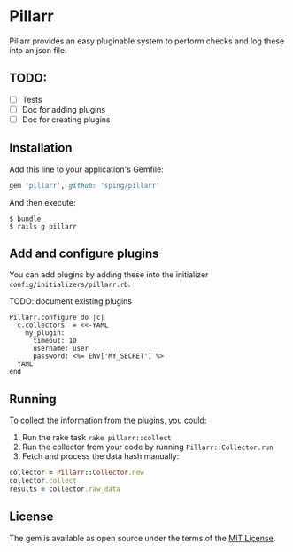 # Pillarr

Pillarr provides an easy pluginable system to perform checks and log these into an json file.

## TODO:

- [ ] Tests
- [ ] Doc for adding plugins
- [ ] Doc for creating plugins

## Installation

Add this line to your application's Gemfile:

```ruby
gem 'pillarr', github: 'sping/pillarr'
```

And then execute:

    $ bundle
    $ rails g pillarr

## Add and configure plugins

You can add plugins by adding these into the initializer `config/initializers/pillarr.rb`.

TODO: document existing plugins

```
Pillarr.configure do |c|
  c.collectors  = <<-YAML
    my_plugin:
      timeout: 10
      username: user
      password: <%= ENV['MY_SECRET'] %>
  YAML
end
```

## Running

To collect the information from the plugins, you could:

1. Run the rake task `rake pillarr::collect`
2. Run the collector from your code by running `Pillarr::Collector.run`
3. Fetch and process the data hash manually:

```ruby
collector = Pillarr::Collector.new
collector.collect
results = collector.raw_data
```

## License

The gem is available as open source under the terms of the [MIT License](http://opensource.org/licenses/MIT).
